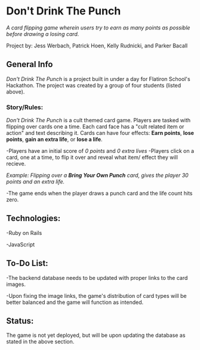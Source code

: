 # Don't Drink The Punch
_A card flipping game wherein users try to earn as many points as possible before drawing a losing card._

Project by: Jess Werbach, Patrick Hoen, Kelly Rudnicki, and Parker Bacall

## General Info
_Don't Drink The Punch_ is a project built in under a day for Flatiron School's Hackathon. The project was created by a group of four
students (listed above).

### Story/Rules:
_Don't Drink The Punch_ is a cult themed card game. Players are tasked with flipping over cards one a time. Each card face has a 
"cult related item or action" and text describing it. 
Cards can have four effects: **Earn points**, **lose points**, **gain an extra life**, or **lose a life**.

-Players have an initial score of _0 points_ and _0 extra lives_
-Players click on a card, one at a time, to flip it over and reveal what item/ effect they will recieve.

  _Example: Flipping over a **Bring Your Own Punch** card, gives the player 30 points and an extra life._
  
-The game ends when the player draws a punch card and the life count hits zero.

## Technologies:
-Ruby on Rails 

-JavaScript

## To-Do List:
-The backend database needs to be updated with proper links to the card images.

-Upon fixing the image links, the game's distribution of card types will be better balanced and the game will function as intended.

## Status:
The game is not yet deployed, but will be upon updating the database as stated in the above section.  



